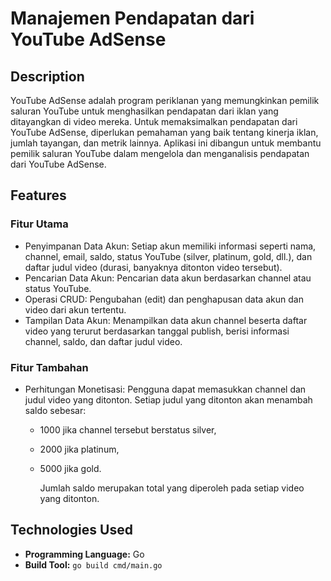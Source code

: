 # Manajemen Pendapatan dari YouTube AdSense

## Description

YouTube AdSense adalah program periklanan yang memungkinkan pemilik saluran YouTube untuk menghasilkan pendapatan dari iklan yang ditayangkan di video mereka. Untuk memaksimalkan pendapatan dari YouTube AdSense, diperlukan pemahaman yang baik tentang kinerja iklan, jumlah tayangan, dan metrik lainnya. Aplikasi ini dibangun untuk membantu pemilik saluran YouTube dalam mengelola dan menganalisis pendapatan dari YouTube AdSense.

## Features

### Fitur Utama
- Penyimpanan Data Akun: Setiap akun memiliki informasi seperti nama, channel, email, saldo, status YouTube (silver, platinum, gold, dll.), dan daftar judul video (durasi, banyaknya ditonton video tersebut).
- Pencarian Data Akun: Pencarian data akun berdasarkan channel atau status YouTube.
- Operasi CRUD: Pengubahan (edit) dan penghapusan data akun dan video dari akun tertentu.
- Tampilan Data Akun: Menampilkan data akun channel beserta daftar video yang terurut berdasarkan tanggal publish, berisi informasi channel, saldo, dan daftar judul video.

### Fitur Tambahan
- Perhitungan Monetisasi: Pengguna dapat memasukkan channel dan judul video yang ditonton. Setiap judul yang ditonton akan menambah saldo sebesar:
  - 1000 jika channel tersebut berstatus silver,
  - 2000 jika platinum,
  - 5000 jika gold.
  
    Jumlah saldo merupakan total yang diperoleh pada setiap video yang ditonton.

## Technologies Used
- **Programming Language:** Go
- **Build Tool:** `go build cmd/main.go`